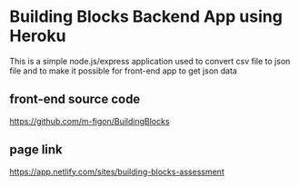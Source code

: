 # Building Blocks Backend App using Heroku
 
 This is a simple node.js/express application used to convert csv file to json file and to make it possible for front-end app to get json data

 ## front-end source code

 https://github.com/m-figon/BuildingBlocks

 ## page link

 https://app.netlify.com/sites/building-blocks-assessment